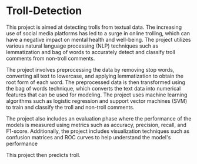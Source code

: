 # Troll-Detection
This project is aimed at detecting trolls from textual data. The increasing use of social media platforms has led to a surge in online trolling, which can have a negative impact on mental health and well-being. The project utilizes various natural language processing (NLP) techniques such as lemmatization and bag of words to accurately detect and classify troll comments from non-troll comments.

The project involves preprocessing the data by removing stop words, converting all text to lowercase, and applying lemmatization to obtain the root form of each word. The preprocessed data is then transformed using the bag of words technique, which converts the text data into numerical features that can be used for modeling. The project uses machine learning algorithms such as logistic regression and support vector machines (SVM) to train and classify the troll and non-troll comments.

The project also includes an evaluation phase where the performance of the models is measured using metrics such as accuracy, precision, recall, and F1-score. Additionally, the project includes visualization techniques such as confusion matrices and ROC curves to help understand the model's performance

This project then predicts troll.
